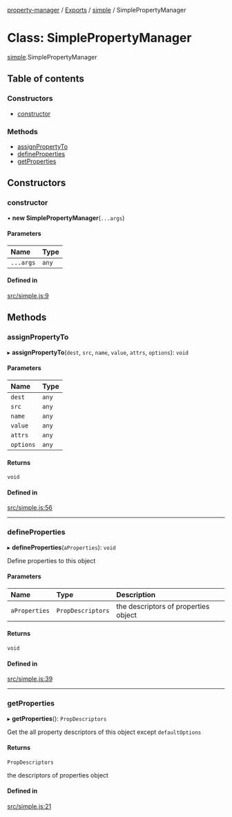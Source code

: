 [property-manager](../README.md) / [Exports](../modules.md) / [simple](../modules/simple-1.md) / SimplePropertyManager

# Class: SimplePropertyManager

[simple](../modules/simple-1.md).SimplePropertyManager

## Table of contents

### Constructors

- [constructor](simple-1.SimplePropertyManager.md#constructor)

### Methods

- [assignPropertyTo](simple-1.SimplePropertyManager.md#assignpropertyto)
- [defineProperties](simple-1.SimplePropertyManager.md#defineproperties)
- [getProperties](simple-1.SimplePropertyManager.md#getproperties)

## Constructors

### constructor

• **new SimplePropertyManager**(`...args`)

#### Parameters

| Name | Type |
| :------ | :------ |
| `...args` | `any` |

#### Defined in

[src/simple.js:9](https://github.com/snowyu/property-manager.js/blob/248d0b4/src/simple.js#L9)

## Methods

### assignPropertyTo

▸ **assignPropertyTo**(`dest`, `src`, `name`, `value`, `attrs`, `options`): `void`

#### Parameters

| Name | Type |
| :------ | :------ |
| `dest` | `any` |
| `src` | `any` |
| `name` | `any` |
| `value` | `any` |
| `attrs` | `any` |
| `options` | `any` |

#### Returns

`void`

#### Defined in

[src/simple.js:56](https://github.com/snowyu/property-manager.js/blob/248d0b4/src/simple.js#L56)

___

### defineProperties

▸ **defineProperties**(`aProperties`): `void`

Define properties to this object

#### Parameters

| Name | Type | Description |
| :------ | :------ | :------ |
| `aProperties` | `PropDescriptors` | the descriptors of properties object |

#### Returns

`void`

#### Defined in

[src/simple.js:39](https://github.com/snowyu/property-manager.js/blob/248d0b4/src/simple.js#L39)

___

### getProperties

▸ **getProperties**(): `PropDescriptors`

Get the all property descriptors of this object except `defaultOptions`

#### Returns

`PropDescriptors`

the descriptors of properties object

#### Defined in

[src/simple.js:21](https://github.com/snowyu/property-manager.js/blob/248d0b4/src/simple.js#L21)
